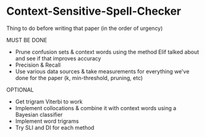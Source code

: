 # Context-Sensitive-Spell-Checker

Thing to do before writing that paper (in the order of urgency)

MUST BE DONE
- Prune confusion sets & context words using the method Elif talked about and see if that
  improves accuracy
- Precision & Recall
- Use various data sources & take measurements for everything we've done for the paper (k, min-threshold, pruning, etc)

OPTIONAL
- Get trigram Viterbi to work
- Implement collocations & combine it with context words using a Bayesian
  classifier
- Implement word trigrams
- Try SLI and DI for each method
